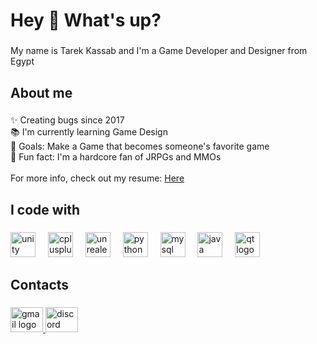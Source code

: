 <h1 align="left">Hey 👋 What's up?</h1>

###

<p align="left">My name is Tarek Kassab and I'm a Game Developer and Designer from Egypt</p>

###

<h2 align="left">About me</h2>

###

<p align="left">✨ Creating bugs since 2017<br>📚 I'm currently learning Game Design<br>🎯 Goals: Make a Game that becomes someone's favorite game<br>🎲 Fun fact: I'm a hardcore fan of JRPGs and MMOs<br><br>For more info, check out my resume: <a href = "https://drive.google.com/file/d/1sBX9gV5a6PiqQn2D6sieJQv_2il7CMU2/view?usp=sharing">Here</a></p>

###

<h2 align="left">I code with</h2>

###

<div align="left">
  <img src="https://cdn.jsdelivr.net/gh/devicons/devicon/icons/unity/unity-original.svg" height="40" alt="unity logo"  />
  <img width="12" />
  <img src="https://cdn.jsdelivr.net/gh/devicons/devicon/icons/cplusplus/cplusplus-original.svg" height="40" alt="cplusplus logo"  />
  <img width="12" />
  <img src="https://cdn.jsdelivr.net/gh/devicons/devicon/icons/unrealengine/unrealengine-original.svg" height="40" alt="unrealengine logo"  />
  <img width="12" />
  <img src="https://cdn.jsdelivr.net/gh/devicons/devicon/icons/python/python-original.svg" height="40" alt="python logo"  />
  <img width="12" />
  <img src="https://cdn.jsdelivr.net/gh/devicons/devicon/icons/mysql/mysql-original.svg" height="40" alt="mysql logo"  />
  <img width="12" />
  <img src="https://cdn.jsdelivr.net/gh/devicons/devicon/icons/java/java-original.svg" height="40" alt="java logo"  />
  <img width="12" />
  <img src="https://cdn.jsdelivr.net/gh/devicons/devicon/icons/qt/qt-original.svg" height="40" alt="qt logo"  />
</div>

###

<h2 align="left">Contacts</h2>

###

<div align="left">
  <a href="mailto:tatakassab@gmail.com">
    <img src="https://raw.githubusercontent.com/maurodesouza/profile-readme-generator/master/src/assets/icons/social/gmail/default.svg" width="52" height="40" alt="gmail logo"  />
  </a>
  <a href="Discord.com/users/Tata_Kassab">
    <img src="https://raw.githubusercontent.com/maurodesouza/profile-readme-generator/master/src/assets/icons/social/discord/default.svg" width="52" height="40" alt="discord logo"  />
  </a>
</div>

###
